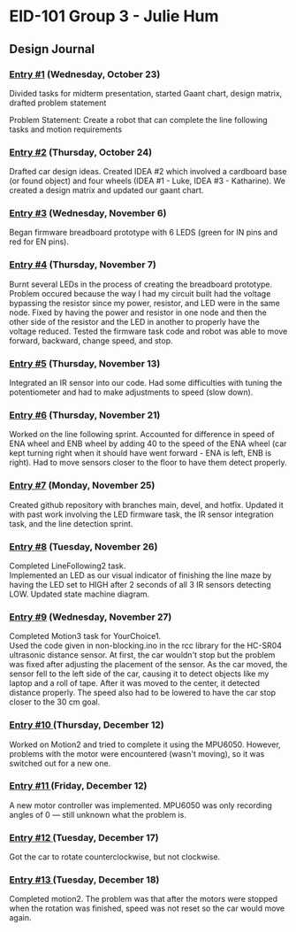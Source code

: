 # EID-101 Group 3 - Julie Hum
## Design Journal

### <u> Entry #1</u> (Wednesday, October 23)
Divided tasks for midterm presentation, started Gaant chart, design matrix, drafted problem statement

Problem Statement: Create a robot that can complete the line following tasks and motion requirements

### <u> Entry #2</u> (Thursday, October 24)
Drafted car design ideas. Created IDEA #2 which involved a cardboard base (or found object) and four wheels (IDEA #1 - Luke, IDEA #3 - Katharine). We created a design matrix and updated our gaant chart.

### <u> Entry #3</u> (Wednesday, November 6)
Began firmware breadboard prototype with 6 LEDS (green for IN pins and red for EN pins).

### <u> Entry #4</u> (Thursday, November 7)
Burnt several LEDs in the process of creating the breadboard prototype. Problem occured because the way I had my circuit built had the voltage bypassing the resistor since my power, resistor, and LED were in the same node. Fixed by having the power and resistor in one node and then the other side of the resistor and the LED in another to properly have the voltage reduced.
Tested the firmware task code and robot was able to move forward, backward, change speed, and stop.

### <u> Entry #5</u> (Thursday, November 13)
Integrated an IR sensor into our  code. Had some difficulties with tuning the potentiometer and had to make adjustments to speed (slow down). 

### <u> Entry #6</u> (Thursday, November 21)
Worked on the line following sprint. Accounted for difference in speed of ENA wheel and ENB wheel by adding 40 to the speed of the ENA wheel (car kept turning right when it should have went forward - ENA is left, ENB is right). Had to move sensors closer to the floor to have them detect properly.

### <u> Entry #7</u> (Monday, November 25)
Created github repository with branches main, devel, and hotfix. Updated it with past work involving the LED firmware task, the IR sensor integration task, and the line detection sprint.

### <u> Entry #8</u> (Tuesday, November 26)
Completed LineFollowing2 task. <br>
Implemented an LED as our visual indicator of finishing the line maze by having the LED set to HIGH after 2 seconds of all 3 IR sensors detecting LOW. Updated state machine diagram.

### <u> Entry #9</u> (Wednesday, November 27)
 Completed Motion3 task for YourChoice1. <br>
 Used the code given in non-blocking.ino in the rcc library for the HC-SR04 ultrasonic distance sensor. At first, the car wouldn't stop but the problem was fixed after adjusting the placement of the sensor. As the car moved, the sensor fell to the left side of the car, causing it to detect objects like my laptop and a roll of tape. After it was moved to the center, it detected distance properly. The speed also had to be lowered to have the car stop closer to the 30 cm goal.

 ### <u> Entry #10 </u> (Thursday, December 12)
Worked on Motion2 and tried to complete it using the MPU6050. However, problems with the motor were encountered (wasn't moving), so it was switched out for a new one.

### <u> Entry #11 </u> (Friday, December 12)
A new motor controller was implemented. MPU6050 was only recording angles of 0 — still unknown what the problem is.

### <u> Entry #12 </u> (Tuesday, December 17)
Got the car to rotate counterclockwise, but not clockwise. 

### <u> Entry #13 </u> (Tuesday, December 18)
Completed motion2. The problem was that after the motors were stopped when the rotation was finished, speed was not reset so the car would move again. 

